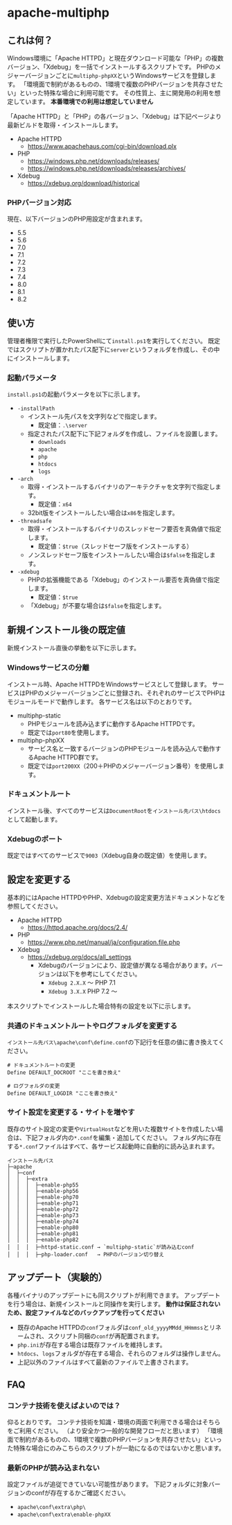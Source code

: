 # apache-multiphp

## これは何？

Windows環境に「Apache HTTPD」と現在ダウンロード可能な「PHP」の複数バージョン、「Xdebug」を一括でインストールするスクリプトです。
PHPのメジャーバージョンごとに`multiphp-phpXX`というWindowsサービスを登録します。
「環境面で制約があるものの、1環境で複数のPHPバージョンを共存させたい」といった特殊な場合に利用可能です。
その性質上、主に開発用の利用を想定しています。
**本番環境での利用は想定していません**

「Apache HTTPD」と「PHP」の各バージョン、「Xdebug」は下記ページより最新ビルドを取得・インストールします。

* Apache HTTPD
  * https://www.apachehaus.com/cgi-bin/download.plx
* PHP
  * https://windows.php.net/downloads/releases/
  * https://windows.php.net/downloads/releases/archives/
* Xdebug
  * https://xdebug.org/download/historical

### PHPバージョン対応

現在、以下バージョンのPHP用設定が含まれます。

* 5.5
* 5.6
* 7.0
* 7.1
* 7.2
* 7.3
* 7.4
* 8.0
* 8.1
* 8.2

## 使い方

管理者権限で実行したPowerShellにて`install.ps1`を実行してください。
既定ではスクリプトが置かれたパス配下に`server`というフォルダを作成し、その中にインストールします。

### 起動パラメータ

`install.ps1`の起動パラメータを以下に示します。

* `-installPath`
  * インストール先パスを文字列などで指定します。
    * 既定値：`.\server`
  * 指定されたパス配下に下記フォルダを作成し、ファイルを設置します。
    * `downloads`
    * `apache`
    * `php`
    * `htdocs`
    * `logs`
* `-arch`
  * 取得・インストールするバイナリのアーキテクチャを文字列で指定します。
    * 既定値：`x64`
  * 32bit版をインストールしたい場合は`x86`を指定します。
* `-threadsafe`
  * 取得・インストールするバイナリのスレッドセーフ要否を真偽値で指定します。
    * 既定値：`$true`（スレッドセーフ版をインストールする）
  * ノンスレッドセーフ版をインストールしたい場合は`$false`を指定します。
* `-xdebug`
  * PHPの拡張機能である「Xdebug」のインストール要否を真偽値で指定します。
    * 既定値：`$true`
  * 「Xdebug」が不要な場合は`$false`を指定します。

## 新規インストール後の既定値

新規インストール直後の挙動を以下に示します。

### Windowsサービスの分離

インストール時、Apache HTTPDをWindowsサービスとして登録します。
サービスはPHPのメジャーバージョンごとに登録され、それぞれのサービスでPHPはモジュールモードで動作します。
各サービス名は以下のとおりです。

* multiphp-static
  * PHPモジュールを読み込まずに動作するApache HTTPDです。
  * 既定では`port80`を使用します。
* multiphp-phpXX
  * サービス名と一致するバージョンのPHPモジュールを読み込んで動作するApache HTTPD群です。
  * 既定では`port200XX`（200＋PHPのメジャーバージョン番号）を使用します。

### ドキュメントルート

インストール後、すべてのサービスは`DocumentRoot`を`インストール先パス\htdocs`として起動します。

### Xdebugのポート

既定ではすべてのサービスで`9003`（Xdebug自身の既定値）を使用します。

## 設定を変更する

基本的にはApache HTTPDやPHP、Xdebugの設定変更方法ドキュメントなどを参照してください。

* Apache HTTPD
  * https://httpd.apache.org/docs/2.4/
* PHP
  * https://www.php.net/manual/ja/configuration.file.php
* Xdebug
  * https://xdebug.org/docs/all_settings
    * Xdebugのバージョンにより、設定値が異なる場合があります。バージョンは以下を参考にしてください。
      * `Xdebug 2.X.X` ～ PHP 7.1
      * `Xdebug 3.X.X` PHP 7.2 ～

本スクリプトでインストールした場合特有の設定を以下に示します。

### 共通のドキュメントルートやログフォルダを変更する

`インストール先パス\apache\conf\define.conf`の下記行を任意の値に書き換えてください。
```apacheconf
# ドキュメントルートの変更
Define DEFAULT_DOCROOT "ここを書き換え"

# ログフォルダの変更
Define DEFAULT_LOGDIR "ここを書き換え"
```

### サイト設定を変更する・サイトを増やす

既存のサイト設定の変更や`VirtualHost`などを用いた複数サイトを作成したい場合は、下記フォルダ内の`*.conf`を編集・追加してください。
フォルダ内に存在する`*.conf`ファイルはすべて、各サービス起動時に自動的に読み込まれます。
```
インストール先パス
├─apache
│  ├─conf
│  │  ├─extra
│  │  │  ├─enable-php55
│  │  │  ├─enable-php56
│  │  │  ├─enable-php70
│  │  │  ├─enable-php71
│  │  │  ├─enable-php72
│  │  │  ├─enable-php73
│  │  │  ├─enable-php74
│  │  │  ├─enable-php80
│  │  │  ├─enable-php81
│  │  │  ├─enable-php82
│  │  │  ├─httpd-static.conf → `multiphp-static`が読み込むconf
│  │  │  ├─php-loader.conf   → PHPのバージョン切り替え
```

## アップデート（実験的）

各種バイナリのアップデートにも同スクリプトが利用できます。
アップデートを行う場合は、新規インストールと同操作を実行します。
**動作は保証されないため、設定ファイルなどのバックアップを行ってください**

* 既存のApache HTTPDの`conf`フォルダは`conf_old_yyyyMMdd_HHmmss`とリネームされ、スクリプト同梱の`conf`が再配置されます。
* `php.ini`が存在する場合は既存ファイルを維持します。
* `htdocs`、`logs`フォルダが存在する場合、それらのフォルダは操作しません。
* 上記以外のファイルはすべて最新のファイルで上書きされます。

## FAQ

### コンテナ技術を使えばよいのでは？

仰るとおりです。
コンテナ技術を知識・環境の両面で利用できる場合はそちらをご利用ください。
（より安全かつ一般的な開発フローだと思います）
「環境面で制約があるものの、1環境で複数のPHPバージョンを共存させたい」といった特殊な場合にのみこちらのスクリプトが一助になるのではないかと思います。

### 最新のPHPが読み込まれない

設定ファイルが追従できていない可能性があります。
下記フォルダに対象バージョンのconfが存在するかご確認ください。
* `apache\conf\extra\php\`
* `apache\conf\extra\enable-phpXX`
